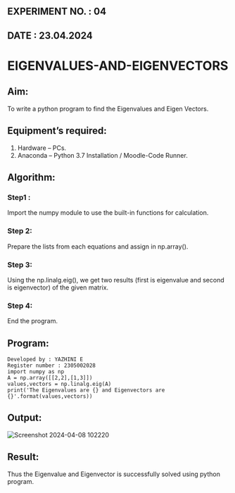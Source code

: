 ## EXPERIMENT NO. : 04 
## DATE : 23.04.2024

# EIGENVALUES-AND-EIGENVECTORS
## Aim:
To write a python program to find the Eigenvalues and Eigen Vectors.
## Equipment’s required:
1. 	Hardware – PCs.
2. 	Anaconda – Python 3.7 Installation / Moodle-Code Runner.
## Algorithm:
### Step1 : 
Import the numpy module to use the built-in functions for calculation.
### Step 2: 
Prepare the lists from each equations and assign in np.array().
### Step 3: 
Using the np.linalg.eig(),  we get two results (first is eigenvalue and second is eigenvector) of the given matrix.
### Step 4: 
End the program.
## Program:
```
Developed by : YAZHINI E
Register number : 2305002028
import numpy as np
A = np.array([[2,2],[1,3]])
values,vectors = np.linalg.eig(A)
print('The Eigenvalues are {} and Eigenvectors are {}'.format(values,vectors))
```
## Output:
![Screenshot 2024-04-08 102220](https://github.com/Yazhinielangovan/EIGENVALUES-AND-EIGENVECTORS/assets/155508323/cfb6d209-eac4-4f3b-9f86-98969787c9a1)

## Result:
Thus the Eigenvalue and Eigenvector is successfully solved using python program.
